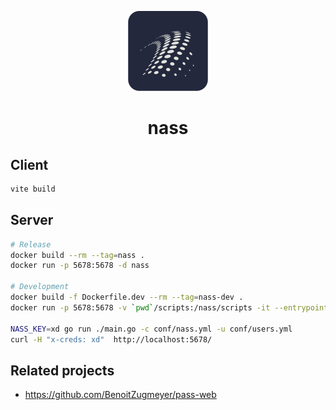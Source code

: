 <p align="center">
  <img width=128 height=128 src="./public/nass.png"/>
</p>
<h1 align="center">nass</h1>

## Client
```bash
vite build
```

## Server

```bash
# Release
docker build --rm --tag=nass .
docker run -p 5678:5678 -d nass

# Development
docker build -f Dockerfile.dev --rm --tag=nass-dev .
docker run -p 5678:5678 -v `pwd`/scripts:/nass/scripts -it --entrypoint /bin/ash nass-dev

NASS_KEY=xd go run ./main.go -c conf/nass.yml -u conf/users.yml
curl -H "x-creds: xd"  http://localhost:5678/
```

## Related projects
* https://github.com/BenoitZugmeyer/pass-web
